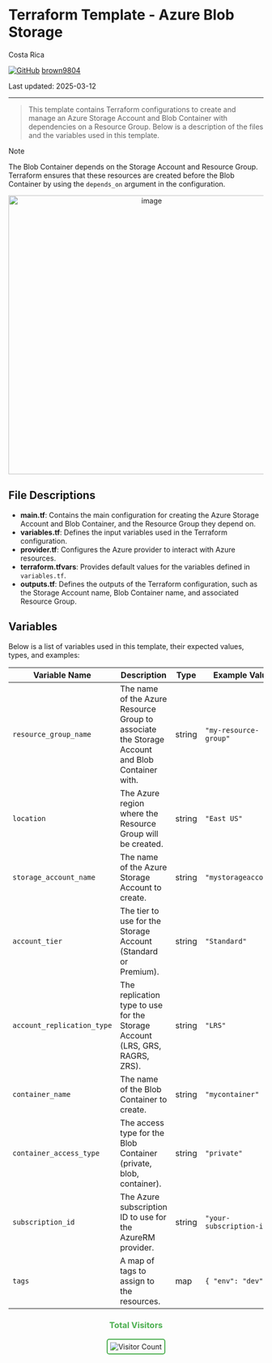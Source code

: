 # Terraform Template - Azure Blob Storage

Costa Rica

[![GitHub](https://img.shields.io/badge/--181717?logo=github&logoColor=ffffff)](https://github.com/)
[brown9804](https://github.com/brown9804)

Last updated: 2025-03-12

----------

> This template contains Terraform configurations to create and manage an Azure Storage Account and Blob Container with dependencies on a Resource Group. Below is a description of the files and the variables used in this template.

> [!NOTE]
> The Blob Container depends on the Storage Account and Resource Group. Terraform ensures that these resources are created before the Blob Container by using the `depends_on` argument in the configuration.

<p align="center">
    <img width="550" alt="image" src="https://github.com/user-attachments/assets/cd346b32-a7af-46e6-ba7d-b6886eb334a4">

</p>

## File Descriptions

- **main.tf**: Contains the main configuration for creating the Azure Storage Account and Blob Container, and the Resource Group they depend on.
- **variables.tf**: Defines the input variables used in the Terraform configuration.
- **provider.tf**: Configures the Azure provider to interact with Azure resources.
- **terraform.tfvars**: Provides default values for the variables defined in `variables.tf`.
- **outputs.tf**: Defines the outputs of the Terraform configuration, such as the Storage Account name, Blob Container name, and associated Resource Group.

## Variables

Below is a list of variables used in this template, their expected values, types, and examples:

| Variable Name             | Description                                      | Type   | Example Value         |
|---------------------------|--------------------------------------------------|--------|-----------------------|
| `resource_group_name`     | The name of the Azure Resource Group to associate the Storage Account and Blob Container with. | string | `"my-resource-group"` |
| `location`                | The Azure region where the Resource Group will be created. | string | `"East US"`           |
| `storage_account_name`    | The name of the Azure Storage Account to create. | string | `"mystorageaccount"`  |
| `account_tier`            | The tier to use for the Storage Account (Standard or Premium). | string | `"Standard"`          |
| `account_replication_type`| The replication type to use for the Storage Account (LRS, GRS, RAGRS, ZRS). | string | `"LRS"`               |
| `container_name`          | The name of the Blob Container to create.        | string | `"mycontainer"`       |
| `container_access_type`   | The access type for the Blob Container (private, blob, container). | string | `"private"`           |
| `subscription_id`         | The Azure subscription ID to use for the AzureRM provider. | string | `"your-subscription-id"` |
| `tags`                    | A map of tags to assign to the resources.        | map    | `{ "env": "dev" }`    |

<div align="center">
  <h3 style="color: #4CAF50;">Total Visitors</h3>
  <img src="https://profile-counter.glitch.me/brown9804/count.svg" alt="Visitor Count" style="border: 2px solid #4CAF50; border-radius: 5px; padding: 5px;"/>
</div>
